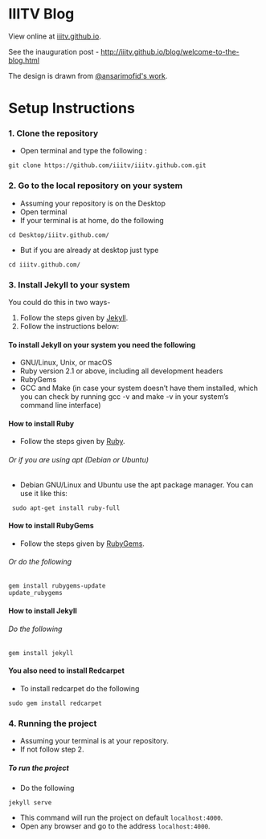 # IIITV Blog

View online at [iiitv.github.io](http://iiitv.github.io).

See the inauguration post - http://iiitv.github.io/blog/welcome-to-the-blog.html 

The design is drawn from [@ansarimofid's work](https://github.com/ansarimofid/blog-iiitv).




# Setup Instructions

### 1. Clone the repository
* Open terminal and type the following :
```
git clone https://github.com/iiitv/iiitv.github.com.git
```


 ### 2. Go to the local repository on your system
 * Assuming your repository is on the Desktop
 * Open terminal
 * If your terminal is at home, do the following
 ```
 cd Desktop/iiitv.github.com/
 ```
 * But if you are already at desktop just type
 ```
 cd iiitv.github.com/
 ```
 
 
### 3. Install Jekyll to your system
You could do this in two ways-
1. Follow the steps given by [Jekyll](https://jekyllrb.com/docs/installation/).
2. Follow the instructions below:
#### To install Jekyll on your system you need the following
* GNU/Linux, Unix, or macOS
* Ruby version 2.1 or above, including all development headers
* RubyGems
* GCC and Make (in case your system doesn’t have them installed, which you can check by running gcc -v and make -v in your system’s command line interface)

#### How to install Ruby
* Follow the steps given by [Ruby](https://www.ruby-lang.org/en/documentation/installation/).
###### Or if you are using apt (Debian or Ubuntu)
* Debian GNU/Linux and Ubuntu use the apt package manager. You can use it like this:
```
 sudo apt-get install ruby-full
 ```
 
 #### How to install RubyGems
 * Follow the steps given by [RubyGems](https://rubygems.org/pages/download/).
 ###### Or do the following
 ```
 gem install rubygems-update
 update_rubygems  
 ```
 
 #### How to install Jekyll
 ###### Do the following
 ```
 gem install jekyll
 ```
 
 #### You also need to install Redcarpet
 * To install redcarpet do the following
 ```
 sudo gem install redcarpet

 ```
 
 
 ### 4. Running the project
 * Assuming your terminal is at your repository.
 * If not follow step 2.
 ##### To run the project
 * Do the following
 ```
 jekyll serve
 ```
 * This command will run the project on default ``` localhost:4000 ```.
 * Open any browser and go to the address ``` localhost:4000 ```.

